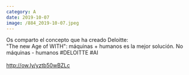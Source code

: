 ```yaml
--- 
category: A 
date: 2019-10-07 
image: /884_2019-10-07.jpeg 
--- 
```


Os comparto el concepto que ha creado Deloitte: <br>"The new Age of WITH": máquinas + humanos es la mejor solución. No máquinas - humanos #DELOITTE #AI<br><br>http://ow.ly/yztb50wBZLc